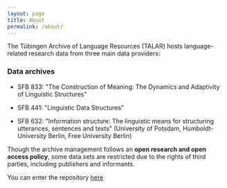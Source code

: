 ```yaml
---
layout: page
title: About
permalink: /about/
---
```


The Tübingen Archive of Language Resources (TALAR) hosts language-related research data from three main
data providers:

### Data archives

* SFB 833: "The Construction of Meaning: The Dynamics and Adaptivity of Linguistic Structures"

* SFB 441: "Linguistic Data Structures"

* SFB 632: "Information structure: The linguistic means for structuring utterances, sentences and
texts" (University of Potsdam, Humboldt-University Berlin, Free University Berlin)

Though the archive management follows an **open research and open access policy**, some data sets
are restricted due to the rights of third parties, including publishers and informants.

You can enter the repository [here](https://talar.sfb833.uni-tuebingen.de:8443/erdora/ "Enter Repository")


